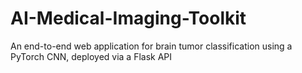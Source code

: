 # AI-Medical-Imaging-Toolkit

An end-to-end web application for brain tumor classification using a PyTorch CNN, deployed via a Flask API
